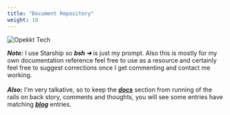 ```yaml
---
title: "Document Repository"
weight: 10
---
```

![Opekkt Tech](/images/opekkttechno200.png)<br>

***Note:*** I use Starship so ***bsh ➜*** is just my prompt. Also this is mostly for my own documentation reference feel free to use as a resource and certainly feel free to suggest corrections once I get commenting and contact me working.<br>
<br>
***Also:*** I'm very talkative, so to keep the ***[docs](/docs/)*** section from running of the rails on back story, comments and thoughts, you will see some entries have matching ***[blog](/posts/)*** entries.
